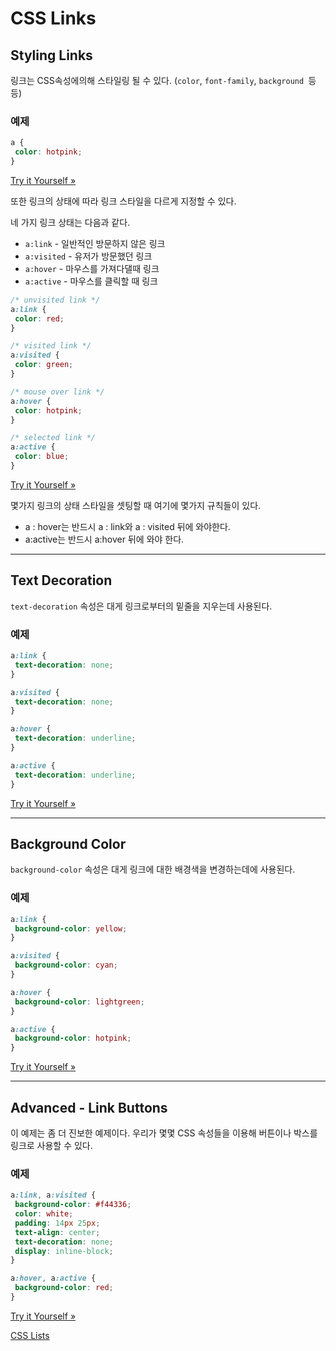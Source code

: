 # CSS Links

## Styling Links

링크는 CSS속성에의해 스타일링 될 수 있다. (`color`, `font-family`, `background `등등)

### 예제

```css
a {
 color: hotpink;
}
```

[Try it Yourself »](https://www.w3schools.com/css/tryit.asp?filename=trycss_link_all)

또한 링크의 상태에 따라 링크 스타일을 다르게 지정할 수 있다.

네 가지 링크 상태는 다음과 같다.

- `a:link` - 일반적인 방문하지 않은 링크
- `a:visited` - 유저가 방문했던 링크
- `a:hover` - 마우스를 가져다댈때 링크
- `a:active` - 마우스를 클릭할 때 링크

```css
/* unvisited link */
a:link {
 color: red;
}

/* visited link */
a:visited {
 color: green;
}

/* mouse over link */
a:hover {
 color: hotpink;
}

/* selected link */
a:active {
 color: blue;
}
```

[Try it Yourself »](https://www.w3schools.com/css/tryit.asp?filename=trycss_link)

몇가지 링크의 상태 스타일을 셋팅할 때 여기에 몇가지 규칙들이 있다.

- a : hover는 반드시 a : link와 a : visited 뒤에 와야한다.
- a:active는 반드시 a:hover 뒤에 와야 한다.

------

## Text Decoration

 `text-decoration` 속성은 대게 링크로부터의 밑줄을 지우는데 사용된다.

### 예제

```css
a:link {
 text-decoration: none;
}

a:visited {
 text-decoration: none;
}

a:hover {
 text-decoration: underline;
}

a:active {
 text-decoration: underline;
}
```

[Try it Yourself »](https://www.w3schools.com/css/tryit.asp?filename=trycss_link_decoration)

------

## Background Color

 `background-color` 속성은 대게 링크에 대한 배경색을 변경하는데에 사용된다.

### 예제

```css
a:link {
 background-color: yellow;
}

a:visited {
 background-color: cyan;
}

a:hover {
 background-color: lightgreen;
}

a:active {
 background-color: hotpink;
} 
```

[Try it Yourself »](https://www.w3schools.com/css/tryit.asp?filename=trycss_link_background)

------

## Advanced - Link Buttons

이 예제는 좀 더 진보한 예제이다. 우리가 몇몇 CSS 속성들을 이용해 버튼이나 박스를 링크로 사용할 수 있다.

### 예제

```css
a:link, a:visited {
 background-color: #f44336;
 color: white;
 padding: 14px 25px;
 text-align: center;
 text-decoration: none;
 display: inline-block;
}

a:hover, a:active {
 background-color: red;
}
```

[Try it Yourself »](https://www.w3schools.com/css/tryit.asp?filename=trycss_link_advanced)



[CSS Lists](./CSS_lists.md)

